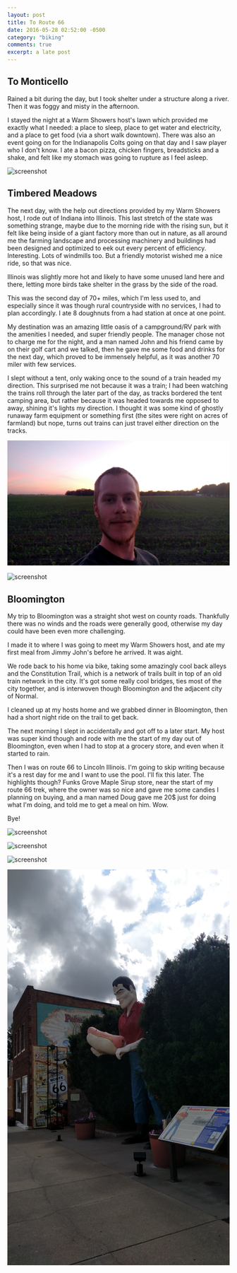 ```yaml
---
layout: post
title: To Route 66
date: 2016-05-28 02:52:00 -0500
category: "biking"
comments: true
excerpt: a late post
---
```


## To Monticello

Rained a bit during the day, but I took shelter under a structure along a river. Then it was foggy and misty in the afternoon.

I stayed the night at a Warm Showers host's lawn which provided me exactly what I needed: a place to sleep, place to get water and electricity, and a place to get food (via a short walk downtown). There was also an event going on for the Indianapolis Colts going on that day and I saw player who I don't know. I ate a bacon pizza, chicken fingers, breadsticks and a shake, and felt like my stomach was going to rupture as I feel asleep.

![screenshot](https://raw.githubusercontent.com/glenlovett/glenlovett.github.io/master/assets/IMG_20160601_144511185.jpg)

## Timbered Meadows

The next day, with the help out directions provided by my Warm Showers host, I rode out of Indiana into Illinois. This last stretch of the state was something strange, maybe due to the morning ride with the rising sun, but it felt like being inside of a giant factory more than out in nature, as all around me the farming landscape and processing machinery and buildings had been designed and optimized to eek out every percent of efficiency. Interesting. Lots of windmills too. But a friendly motorist wished me a nice ride, so that was nice.

Illinois was slightly more hot and likely to have some unused land here and there, letting more birds take shelter in the grass by the side of the road.

This was the second day of 70+ miles, which I'm less used to, and especially since it was though rural countryside with no services, I had to plan accordingly. I ate 8 doughnuts from a had station at once at one point.

My destination was an amazing little oasis of a campground/RV park with the amenities I needed, and super friendly people. The manager chose not to charge me for the night, and a man named John and his friend came by on their golf cart and we talked, then he gave me some food and drinks for the next day, which proved to be immensely helpful, as it was another 70 miler with few services.

I slept without a tent, only waking once to the sound of a train headed my direction. This surprised me not because it was a train; I had been watching the trains roll through the later part of the day, as tracks bordered the tent camping area, but rather because it was headed towards me opposed to away, shining it's lights my direction. I thought it was some kind of ghostly runaway farm equipment or something first (the sites were right on acres of farmland) but nope, turns out trains can just travel either direction on the tracks.

![screenshot](https://raw.githubusercontent.com/glenlovett/glenlovett.github.io/master/assets/IMG_20160602_203211946.jpg)

![screenshot](https://raw.githubusercontent.com/glenlovett/glenlovett.github.io/master/assets/IMG_20160603_121033143_HDR.jpg)

## Bloomington

My trip to Bloomington was a straight shot west on county roads. Thankfully there was no winds and the roads were generally good, otherwise my day could have been even more challenging.

I made it to where I was going to meet my Warm Showers host, and ate my first meal from Jimmy John's before he arrived. It was aight.

We rode back to his home via bike, taking some amazingly cool back alleys and the Constitution Trail, which is a network of trails built in top of an old train network in the city. It's got some really cool bridges, ties most of the city together, and is interwoven though Bloomington and the adjacent city of Normal.

I cleaned up at my hosts home and we grabbed dinner in Bloomington, then had a short night ride on the trail to get back.

The next morning I slept in accidentally and got off to a later start. My host was super kind though and rode with me the start of my day out of Bloomington, even when I had to stop at a grocery store, and even when it started to rain.

Then I was on route 66 to Lincoln Illinois. I'm going to skip writing because it's a rest day for me and I want to use the pool. I'll fix this later. The highlights though? Funks Grove Maple Sirup store, near the start of my route 66 trek, where the owner was so nice and gave me some candies I planning on buying, and a man named Doug gave me 20$ just for doing what I'm doing, and told me to get a meal on him. Wow.

Bye!

![screenshot](https://raw.githubusercontent.com/glenlovett/glenlovett.github.io/master/assets/IMG_20160603_123619368.jpg)

![screenshot](https://raw.githubusercontent.com/glenlovett/glenlovett.github.io/master/assets/IMG_20160603_163328335.jpg)

![screenshot](https://raw.githubusercontent.com/glenlovett/glenlovett.github.io/master/assets/IMG_20160604_115453141.jpg)

![screenshot](https://raw.githubusercontent.com/glenlovett/glenlovett.github.io/master/assets/IMG_20160604_153622737.jpg)
